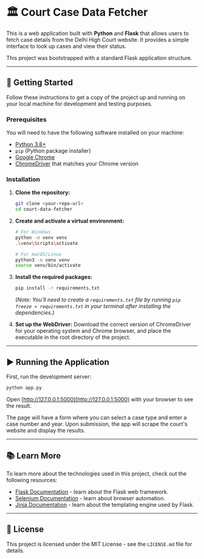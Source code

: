 # 🏛️ Court Case Data Fetcher

This is a web application built with **Python** and **Flask** that allows users to fetch case details from the Delhi High Court website. It provides a simple interface to look up cases and view their status.

This project was bootstrapped with a standard Flask application structure.

---

## 🚀 Getting Started

Follow these instructions to get a copy of the project up and running on your local machine for development and testing purposes.

### Prerequisites

You will need to have the following software installed on your machine:

* [Python 3.8+](https://www.python.org/downloads/)
* `pip` (Python package installer)
* [Google Chrome](https://www.google.com/chrome/)
* [ChromeDriver](https://chromedriver.chromium.org/downloads) that matches your Chrome version

### Installation

1.  **Clone the repository:**
    ```bash
    git clone <your-repo-url>
    cd court-data-fetcher
    ```

2.  **Create and activate a virtual environment:**
    ```bash
    # For Windows
    python -m venv venv
    .\venv\Scripts\activate
    
    # For macOS/Linux
    python3 -m venv venv
    source venv/bin/activate
    ```

3.  **Install the required packages:**
    ```bash
    pip install -r requirements.txt
    ```
    *(Note: You'll need to create a `requirements.txt` file by running `pip freeze > requirements.txt` in your terminal after installing the dependencies.)*

4.  **Set up the WebDriver:**
    Download the correct version of ChromeDriver for your operating system and Chrome browser, and place the executable in the root directory of the project.

---

## ▶️ Running the Application

First, run the development server:

```bash
python app.py
```

Open [http://127.0.0.1:5000](http://127.0.0.1:5000) with your browser to see the result.

The page will have a form where you can select a case type and enter a case number and year. Upon submission, the app will scrape the court's website and display the results.

---

## 📚 Learn More

To learn more about the technologies used in this project, check out the following resources:

* [Flask Documentation](https://flask.palletsprojects.com/) - learn about the Flask web framework.
* [Selenium Documentation](https://www.selenium.dev/documentation/) - learn about browser automation.
* [Jinja Documentation](https://jinja.palletsprojects.com/) - learn about the templating engine used by Flask.

---

## 📄 License

This project is licensed under the MIT License - see the `LICENSE.md` file for details.
